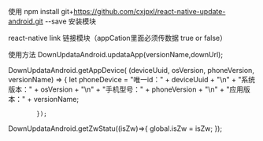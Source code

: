 使用
npm install git+https://github.com/cxjpxl/react-native-update-android.git --save  安装模块



react-native link  链接模块（appCation里面必须传数据  true  or  false）


使用方法
DownUpdataAndroid.updataApp(versionName,downUrl);


DownUpdataAndroid.getAppDevice(
            (deviceUuid,
             osVersion,
             phoneVersion,
             versionName) => {
                let phoneDevice = "唯一id：" + deviceUuid + "\n" +
                    "系统版本：" + osVersion + "\n" +
                    "手机型号：" + phoneVersion + "\n" +
                    "应用版本：" + versionName;
              
            });


DownUpdataAndroid.getZwStatu((isZw)=>{
            global.isZw = isZw;
        });
